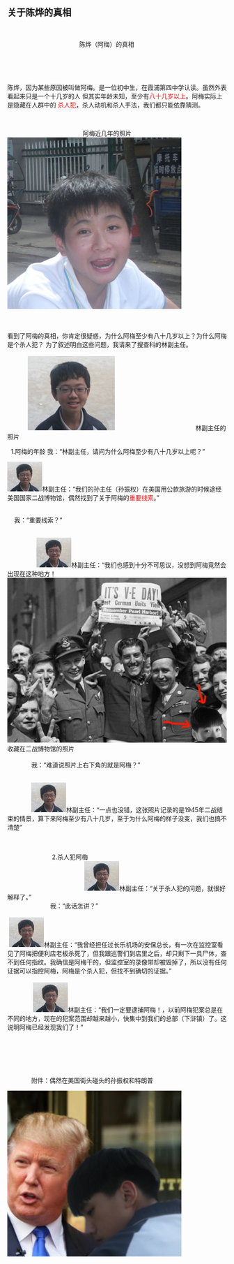 ﻿## 关于陈烨的真相
                                 








                                            陈烨（阿梅）的真相
                                                
                                                  
                                                   
                                                   
                                                   
                                                     
                                                     
                                                     
                                                     
陈烨，因为某些原因被叫做阿梅。是一位初中生，在霞浦第四中学认读。虽然外表看起来只是一个十几岁的人
但其实年龄未知，至少有<font color="#FF0000">八十几岁以上</font>。阿梅实际上是隐藏在人群中的
<font color="#FF0000">杀人犯</font>，杀人动机和杀人手法，我们都只能依靠猜测。


 
  
   
    
     
       
         
          
            
             
               
                
                  


                                             阿梅近几年的照片
                                              <img src="https://github.com/zhengshangyou/Amei/blob/master/Old%20mei.JPG?raw=true">


 
                       
                           
                             
看到了阿梅的真相，你肯定很疑惑，为什么阿梅至少有八十几岁以上？为什么阿梅是个杀人犯？
为了叙述明白这些问题，我请来了搜查科的林副主任。
                                               
  
   
    
     
          <img src="https://github.com/zhengshangyou/Amei/blob/master/Ling%20Chuanhao.png?raw=true">
                                                林副主任的照片
 
  
  
 1.阿梅的年龄
  我：“林副主任，请问为什么阿梅至少有八十几岁以上呢？”
   

 
  <img src="https://github.com/zhengshangyou/Amei/blob/master/Ling%20tou.png?raw=true">林副主任：“我们的孙主任（孙振权）在美国用公款旅游的时候途经美国国家二战博物馆，偶然找到了关于阿梅的<font color="#FF0000">重要线索</font>。”
       
  
   
    
     我：“重要线索？” 
       
 
                  
                  <img src="https://github.com/zhengshangyou/Amei/blob/master/Ling%20tou.png?raw=true">林副主任：“我们也感到十分不可思议，没想到阿梅竟然会出现在这种地方！
   
                                
                                 
                                  <img src="https://github.com/zhengshangyou/Amei/blob/master/DSCN1288.JPG?raw=true">收藏在二战博物馆的照片
    
       
        
                我：“难道说照片上右下角的就是阿梅？”
   
  
    
     
             <img src="https://github.com/zhengshangyou/Amei/blob/master/Ling%20tou.png?raw=true">林副主任：“一点也没错，这张照片记录的是1945年二战结束的情景，算下来阿梅至少有八十几岁，至于为什么阿梅的样子没变，我们也搞不清楚”
  
      
                           
      
                           
 2.杀人犯阿梅         
                                    
                                             
  <img src="https://github.com/zhengshangyou/Amei/blob/master/Ling%20tou.png?raw=true">林副主任：“关于杀人犯的问题，就很好解释了。”
                      
                         
  我：“此话怎讲？”
    
     
                                 
  <img src="https://github.com/zhengshangyou/Amei/blob/master/Ling%20tou.png?raw=true">林副主任：“我曾经担任过长乐机场的安保总长，有一次在监控室看见了阿梅把便利店老板杀死了，但我跟巡警们到店里之后，却只剩下一具尸体，查不到任何指纹。我确信是阿梅干的，但监控室的录像带却被毁掉了，所以没有任何证据可以指控阿梅，阿梅是个杀人犯，但找不到确切的证据。”
                                                
                                                 
                                                     
                           
    <img src="https://github.com/zhengshangyou/Amei/blob/master/Ling%20tou.png?raw=true">林副主任：“我们一定要逮捕阿梅！，以前阿梅犯案总是在不同的地方，现在的犯案范围却越来越小，快集中到我们的总部（下浒镇）了。这说明阿梅已经发现我们了！”
     
      
      
       
        
         
        
                                                                                                                                       
                                                                                                                                              
                                                                                                                                               附件：偶然在美国街头碰头的孙振权和特朗普
                                                                                                                                               
                                                                                                                                               
<img src="https://github.com/zhengshangyou/Amei/blob/master/S%20AND%20T.png?raw=true">
                           
